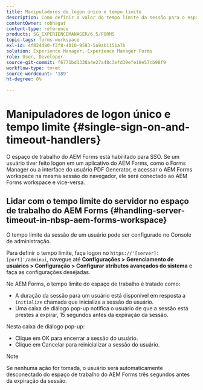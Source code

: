 ```yaml
---
title: Manipuladores de logon único e tempo limite
description: Como definir o valor do tempo limite da sessão para o espaço de trabalho do AEM Forms.
contentOwner: robhagat
content-type: reference
products: SG_EXPERIENCEMANAGER/6.5/FORMS
topic-tags: forms-workspace
exl-id: 4f824d80-f3f8-4010-9583-5a9ab1151a7b
solution: Experience Manager, Experience Manager Forms
role: User, Developer
source-git-commit: f6771bd1338a4e27a48c3efd39efe18e57cb98f9
workflow-type: tm+mt
source-wordcount: '189'
ht-degree: 0%

---
```


# Manipuladores de logon único e tempo limite {#single-sign-on-and-timeout-handlers}

O espaço de trabalho do AEM Forms está habilitado para SSO. Se um usuário tiver feito logon em um aplicativo do AEM Forms, como o Forms Manager ou a interface do usuário PDF Generator, e acessar o AEM Forms workspace na mesma sessão do navegador, ele será conectado ao AEM Forms workspace e vice-versa.

## Lidar com o tempo limite do servidor no espaço de trabalho do AEM Forms {#handling-server-timeout-in-nbsp-aem-forms-workspace}

O tempo limite da sessão de um usuário pode ser configurado no Console de administração.

Para definir o tempo limite, faça logon no `https://'[server]:[port]'/adminui`, navegue até **Configurações > Gerenciamento de usuários > Configuração > Configurar atributos avançados do sistema** e faça as configurações desejadas.

No AEM Forms, o tempo limite do espaço de trabalho é tratado como:

* A duração da sessão para um usuário está disponível em resposta a `initialize` chamada que inicializa a sessão do usuário.
* Uma caixa de diálogo pop-up notifica o usuário de que a sessão está prestes a expirar, 15 segundos antes da expiração da sessão.

Nesta caixa de diálogo pop-up:

* Clique em OK para encerrar a sessão do usuário.
* Clique em Cancelar para reinicializar a sessão do usuário.

>[!NOTE]
>
>Se nenhuma ação for tomada, o usuário será automaticamente desconectado do espaço de trabalho do AEM Forms três segundos antes da expiração da sessão.
